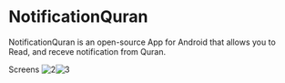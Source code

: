 # NotificationQuran
NotificationQuran is an open-source App for Android that allows you to Read, and receve notification from Quran.

Screens
![2](https://user-images.githubusercontent.com/29871113/80438647-f74b4080-8904-11ea-88ee-0732787ab547.png)![3](https://user-images.githubusercontent.com/29871113/80438681-0b8f3d80-8905-11ea-9b74-b7bbda83cb54.png)
